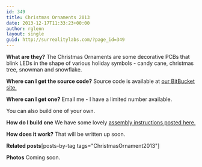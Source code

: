 ```yaml
---
id: 349
title: Christmas Ornaments 2013
date: 2013-12-17T11:33:23+00:00
author: rglenn
layout: single
guid: http://surrealitylabs.com/?page_id=349
---
```

<b>What are they?</b>
The Christmas Ornaments are some decorative PCBs that blink LEDs in the shape of various holiday symbols - candy cane, christmas tree, snowman and snowflake.

<b>Where can I get the source code?</b>
Source code is available at <a href="http://code.surrealitylabs.com/xmas2013" target="_blank">our BitBucket site.</a>

<b>Where can I get one?</b>
Email me - I have a limited number available.

You can also build one of your own.

<b>How do I build one</b>
We have some lovely <a href="http://surrealitylabs.com/projects/xmas2013/build/" title="Build instructions">assembly instructions posted here.</a>

<b>How does it work?</b>
That will be written up soon.

<b>Related posts</b>[posts-by-tag tags="ChristmasOrnament2013"]

<b>Photos</b>
Coming soon.